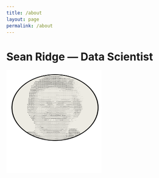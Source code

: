 ```yaml
---
title: /about
layout: page
permalink: /about
---
```




# Sean Ridge — Data Scientist
<img src="/assets/avatar.svg" alt="image" width="250" height="270" />
